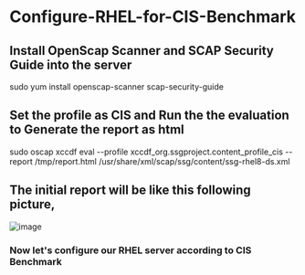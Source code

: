 # Configure-RHEL-for-CIS-Benchmark

## Install OpenScap Scanner and SCAP Security Guide into the server
sudo yum install openscap-scanner scap-security-guide

## Set the profile as CIS and Run the the evaluation to Generate the report as html
sudo oscap xccdf eval --profile xccdf_org.ssgproject.content_profile_cis --report /tmp/report.html /usr/share/xml/scap/ssg/content/ssg-rhel8-ds.xml

## The initial report will be like this following picture,
![image](https://github.com/Aththas/Configure-RHEL-for-CIS-Benchmark/assets/121440481/474247d5-007f-451a-9a6f-bbbac6be8aad)


### Now let's configure our RHEL server according to CIS Benchmark
